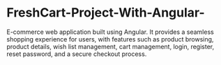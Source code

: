 # FreshCart-Project-With-Angular-
E-commerce web application built using Angular. It provides a seamless shopping experience for users, with features such as product browsing, product details, wish list management, cart management, login, register, reset password, and a secure checkout process.
